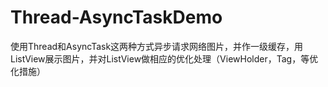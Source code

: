 # Thread-AsyncTaskDemo
使用Thread和AsyncTask这两种方式异步请求网络图片，并作一级缓存，用ListView展示图片，并对ListView做相应的优化处理（ViewHolder，Tag，等优化措施）
